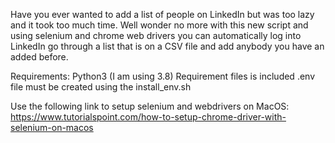 Have you ever wanted to add a list of people on LinkedIn but was too lazy and it took too much time.
Well wonder no more with this new script and using selenium and chrome web drivers you can automatically log into LinkedIn go through a list that is on a CSV file and add anybody you have an added before.

Requirements: Python3 (I am using 3.8)
Requirement files is included
.env file must be created using the install_env.sh

Use the following link to setup selenium and webdrivers on MacOS: https://www.tutorialspoint.com/how-to-setup-chrome-driver-with-selenium-on-macos
